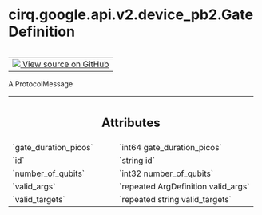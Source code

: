 <div itemscope itemtype="http://developers.google.com/ReferenceObject">
<meta itemprop="name" content="cirq.google.api.v2.device_pb2.GateDefinition" />
<meta itemprop="path" content="Stable" />
</div>

# cirq.google.api.v2.device_pb2.GateDefinition

<!-- Insert buttons and diff -->

<table class="tfo-notebook-buttons tfo-api" align="left">

<td>
  <a target="_blank" href="https://github.com/quantumlib/cirq/tree/master/cirq/google/api/v2/device.proto">
    <img src="https://www.tensorflow.org/images/GitHub-Mark-32px.png" />
    View source on GitHub
  </a>
</td>
</table>



A ProtocolMessage

<!-- Placeholder for "Used in" -->




<!-- Tabular view -->
 <table class="responsive fixed orange">
<colgroup><col width="214px"><col></colgroup>
<tr><th colspan="2"><h2 class="add-link">Attributes</h2></th></tr>

<tr>
<td>
`gate_duration_picos`
</td>
<td>
`int64 gate_duration_picos`
</td>
</tr><tr>
<td>
`id`
</td>
<td>
`string id`
</td>
</tr><tr>
<td>
`number_of_qubits`
</td>
<td>
`int32 number_of_qubits`
</td>
</tr><tr>
<td>
`valid_args`
</td>
<td>
`repeated ArgDefinition valid_args`
</td>
</tr><tr>
<td>
`valid_targets`
</td>
<td>
`repeated string valid_targets`
</td>
</tr>
</table>



